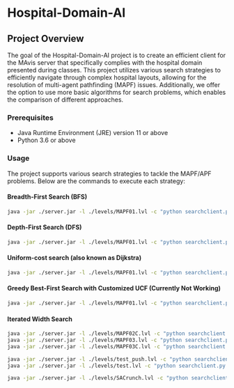 # Hospital-Domain-AI
## Project Overview
The goal of the Hospital-Domain-AI project is to create an efficient client for the MAvis server that specifically complies with the hospital domain presented during classes. This project utilizes various search strategies to efficiently navigate through complex hospital layouts, allowing for the resolution of multi-agent pathfinding (MAPF) issues. Additionally, we offer the option to use more basic algorithms for search problems, which enables the comparison of different approaches.

### Prerequisites
- Java Runtime Environment (JRE) version 11 or above
- Python 3.6 or above

### Usage
The project supports various search strategies to tackle the MAPF/APF problems. Below are the commands to execute each strategy:

#### Breadth-First Search (BFS)

```bash
java -jar ./server.jar -l ./levels/MAPF01.lvl -c "python searchclient.py -bfs --test-name bfs --test-folder ../benchmarks" -g
```

#### Depth-First Search (DFS)
```bash
java -jar ./server.jar -l ./levels/MAPF01.lvl -c "python searchclient.py -dfs --test-name dfs --test-folder ../benchmarks" -g

```

#### Uniform-cost search (also known as Dijkstra)
```bash
java -jar ./server.jar -l ./levels/MAPF01.lvl -c "python searchclient.py -greedy -s_dij --test-name greedy --test-folder ../benchmarks" -g
```

#### Greedy Best-First Search with Customized UCF (Currently Not Working)
```bash
java -jar ./server.jar -l ./levels/MAPF01.lvl -c "python searchclient.py -greedy -c_dij --test-name greedy --test-folder ../benchmarks" -g
```

#### Iterated Width Search
```bash
java -jar ./server.jar -l ./levels/MAPF02C.lvl -c "python searchclient.py -iw -s_dij --test-name iw --test-folder ../benchmarks" -g      
java -jar ./server.jar -l ./levels/MAPF03.lvl -c "python searchclient.py -iw -s_dij --test-name iw --test-folder ../benchmarks" -g
java -jar ./server.jar -l ./levels/MAPF03C.lvl -c "python searchclient.py -iw -s_dij --test-name iw --test-folder ../benchmarks" -g

java -jar ./server.jar -l ./levels/test_push.lvl -c "python searchclient.py -iw -c_dij --test-name iw --test-folder ../benchmarks" -g
java -jar ./server.jar -l ./levels/test.lvl -c "python searchclient.py -iw -c_dij --test-name iw --test-folder ../benchmarks" -g

java -jar ./server.jar -l ./levels/SACrunch.lvl -c "python searchclient.py -iw -s_dij --test-name iw --test-folder ../benchmarks" -g
```

